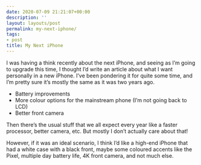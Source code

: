 ```yaml
---
date: 2020-07-09 21:21:07+00:00
description: ''
layout: layouts/post
permalink: my-next-iphone/
tags:
- post
title: My Next iPhone
---
```


<p>I was having a think recently about the next iPhone, and seeing as I&#8217;m going to upgrade this time, I thought I&#8217;d write an article about what I want personally in a new iPhone. I&#8217;ve been pondering it for quite some time, and I&#8217;m pretty sure it&#8217;s mostly the same as it was two years ago.</p>
<ul>
<li>Battery improvements</li>
<li>More colour options for the mainstream phone (I&#8217;m not going back to LCD)</li>
<li>Better front camera</li>
</ul>
<p>Then there&#8217;s the usual stuff that we all expect every year like a faster processor, better camera, etc. But mostly I don&#8217;t actually care about that!</p>
<p>However, if it was an ideal scenario, I think I&#8217;d like a high-end iPhone that had a white case with a black front, maybe some coloured accents like the Pixel, multiple day battery life, 4K front camera, and not much else.</p>